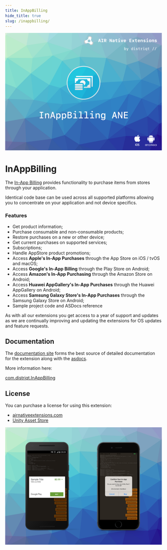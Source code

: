 ```yaml
---
title: InAppBilling
hide_title: true
slug: /inappbilling/
---
```


![](images/hero.png)

# InAppBilling

The [In-App Billing](https://airnativeextensions.com/extension/com.distriqt.InAppBilling) provides functionality to purchase items from stores through your application.

Identical code base can be used across all supported platforms allowing you to 
concentrate on your application and not device specifics.

### Features

- Get product information;
- Purchase consumable and non-consumable products;
- Restore purchases on a new or other device;
- Get current purchases on supported services;
- Subscriptions;
- Handle AppStore product promotions;
- Access **Apple's In-App Purchases** through the App Store on iOS / tvOS and macOS;
- Access **Google's In-App Billing** through the Play Store on Android;
- Access **Amazon's In-App Purchasing** through the Amazon Store on Android;
- Access **Huawei AppGallery's In-App Purchases** through the Huawei AppGallery on Android;
- Access **Samsung Galaxy Store's In-App Purchases** through the Samsung Galaxy Store on Android;
- Sample project code and ASDocs reference


As with all our extensions you get access to a year of support and updates as we are continually 
improving and updating the extensions for OS updates and feature requests.


## Documentation

The [documentation site](https://docs.airnativeextensions.com/docs/inappbilling/) forms the best source of detailed documentation for the extension along with the [asdocs](https://docs.airnativeextensions.com/asdocs/inappbilling). 


More information here: 

[com.distriqt.InAppBilling](https://airnativeextensions.com/extension/com.distriqt.InAppBilling)


## License

You can purchase a license for using this extension:

- [airnativeextensions.com](https://airnativeextensions.com/)
- [Unity Asset Store](https://assetstore.unity.com/publishers/46451)


![](images/promo.png)
